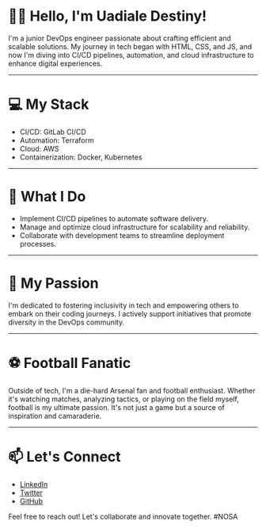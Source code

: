 <h1>👋🏿 Hello, I'm Uadiale Destiny!</h1>

<p>I'm a junior DevOps engineer passionate about crafting efficient and scalable solutions. My journey in tech began with HTML, CSS, and JS, and now I'm diving into CI/CD pipelines, automation, and cloud infrastructure to enhance digital experiences.</p>

------------------------------------------------------------------------------------------------------------------------------------------------------------------------------------------------------------------

<h1>💻 My Stack</h1>

<ul>
  <li>CI/CD: GitLab CI/CD</li>
  <li>Automation: Terraform</li>
  <li>Cloud: AWS</li>
  <li>Containerization: Docker, Kubernetes</li>
</ul>

------------------------------------------------------------------------------------------------------------------------------------------------------------------------------------------------------------------

<h1>🚀 What I Do</h1>

<ul>
  <li>Implement CI/CD pipelines to automate software delivery.</li>
  <li>Manage and optimize cloud infrastructure for scalability and reliability.</li>
  <li>Collaborate with development teams to streamline deployment processes.</li>
</ul>

------------------------------------------------------------------------------------------------------------------------------------------------------------------------------------------------------------------

<h1>🌟 My Passion</h1>

<p>I'm dedicated to fostering inclusivity in tech and empowering others to embark on their coding journeys. I actively support initiatives that promote diversity in the DevOps community.</p>

------------------------------------------------------------------------------------------------------------------------------------------------------------------------------------------------------------------

<h1>⚽ Football Fanatic</h1>

<p>Outside of tech, I'm a die-hard Arsenal fan and football enthusiast. Whether it's watching matches, analyzing tactics, or playing on the field myself, football is my ultimate passion. It's not just a game but a source of inspiration and camaraderie.</p>

------------------------------------------------------------------------------------------------------------------------------------------------------------------------------------------------------------------

<h1>📫 Let's Connect</h1>

<ul>
  <li><a href="https://www.linkedin.com/in/destiny-uadiale-362a07292">LinkedIn</a></li>
  <li><a href="https://x.com/_kingnosa">Twitter</a></li>
  <li><a href="https://github.com/Nosa47">GitHub</a></li>
</ul>

<p>Feel free to reach out! Let's collaborate and innovate together. #NOSA</p>
